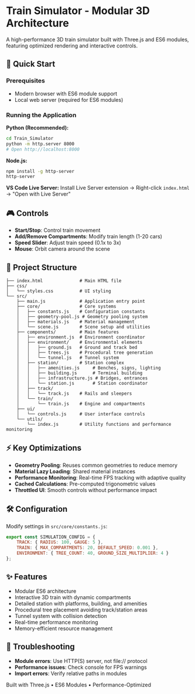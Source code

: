 # Train Simulator - Modular 3D Architecture

A high-performance 3D train simulator built with Three.js and ES6 modules, featuring optimized rendering and interactive controls.

## 🚀 Quick Start

### Prerequisites
- Modern browser with ES6 module support
- Local web server (required for ES6 modules)

### Running the Application

**Python (Recommended):**
```bash
cd Train_Simulator
python -m http.server 8000
# Open http://localhost:8000
```

**Node.js:**
```bash
npm install -g http-server
http-server
```

**VS Code Live Server:**
Install Live Server extension → Right-click `index.html` → "Open with Live Server"

## 🎮 Controls
- **Start/Stop**: Control train movement
- **Add/Remove Compartments**: Modify train length (1-20 cars)
- **Speed Slider**: Adjust train speed (0.1x to 3x)
- **Mouse**: Orbit camera around the scene

## 📁 Project Structure

```
├── index.html              # Main HTML file
├── css/
│   └── styles.css          # UI styling
└── src/
    ├── main.js             # Application entry point
    ├── core/               # Core systems
    │   ├── constants.js    # Configuration constants
    │   ├── geometry-pool.js # Geometry pooling system
    │   ├── materials.js    # Material management
    │   └── scene.js        # Scene setup and utilities
    ├── components/         # Main features
    │   ├── environment.js  # Environment coordinator
    │   ├── environment/    # Environmental elements
    │   │   ├── ground.js   # Ground and track bed
    │   │   ├── trees.js    # Procedural tree generation
    │   │   └── tunnel.js   # Tunnel system
    │   ├── station/        # Station complex
    │   │   ├── amenities.js     # Benches, signs, lighting
    │   │   ├── building.js      # Terminal building
    │   │   ├── infrastructure.js # Bridges, entrances
    │   │   └── station.js       # Station coordinator
    │   ├── track/
    │   │   └── track.js    # Rails and sleepers
    │   └── train/
    │       └── train.js    # Engine and compartments
    ├── ui/
    │   └── controls.js     # User interface controls
    └── utils/
        └── index.js        # Utility functions and performance monitoring
```

## ⚡ Key Optimizations

- **Geometry Pooling**: Reuses common geometries to reduce memory
- **Material Lazy Loading**: Shared material instances
- **Performance Monitoring**: Real-time FPS tracking with adaptive quality
- **Cached Calculations**: Pre-computed trigonometric values
- **Throttled UI**: Smooth controls without performance impact

## 🛠️ Configuration

Modify settings in `src/core/constants.js`:

```javascript
export const SIMULATION_CONFIG = {
    TRACK: { RADIUS: 100, GAUGE: 5 },
    TRAIN: { MAX_COMPARTMENTS: 20, DEFAULT_SPEED: 0.001 },
    ENVIRONMENT: { TREE_COUNT: 40, GROUND_SIZE_MULTIPLIER: 4 }
};
```

## ✨ Features

- Modular ES6 architecture
- Interactive 3D train with dynamic compartments
- Detailed station with platforms, building, and amenities
- Procedural tree placement avoiding track/station areas
- Tunnel system with collision detection
- Real-time performance monitoring
- Memory-efficient resource management

## 🐛 Troubleshooting

- **Module errors**: Use HTTP(S) server, not file:// protocol
- **Performance issues**: Check console for FPS warnings
- **Import errors**: Verify relative paths in modules

Built with Three.js • ES6 Modules • Performance-Optimized
